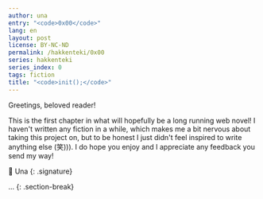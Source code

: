 ```yaml
---
author: una
entry: "<code>0x00</code>"
lang: en
layout: post
license: BY-NC-ND
permalink: /hakkenteki/0x00
series: hakkenteki
series_index: 0
tags: fiction
title: "<code>init();</code>"
---
```


Greetings, beloved reader!

This is the first chapter in what will hopefully be a long running web novel!
I haven't written any fiction in a while, which makes me a bit nervous about
taking this project on, but to be honest I just didn't feel inspired to write
anything else (笑))). I do hope you enjoy and I appreciate any feedback you send
my way!

💞 Una
{: .signature}

...
{: .section-break}
